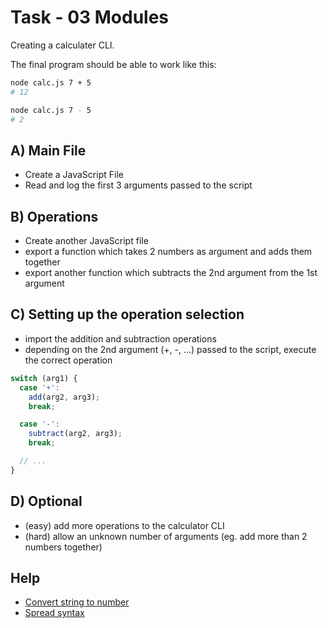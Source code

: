 # Task - 03 Modules

Creating a calculater CLI.

The final program should be able to work like this:

```sh
node calc.js 7 + 5
# 12

node calc.js 7 - 5
# 2
```

## A) Main File

- Create a JavaScript File
- Read and log the first 3 arguments passed to the script

## B) Operations

- Create another JavaScript file
- export a function which takes 2 numbers as argument and adds them together
- export another function which subtracts the 2nd argument from the 1st argument

## C) Setting up the operation selection

- import the addition and subtraction operations
- depending on the 2nd argument (+, -, ...) passed to the script, execute the correct operation

```js
switch (arg1) {
  case '+':
    add(arg2, arg3);
    break;

  case '-':
    subtract(arg2, arg3);
    break;

  // ...
}
```

## D) Optional

- (easy) add more operations to the calculator CLI
- (hard) allow an unknown number of arguments (eg. add more than 2 numbers together)

## Help

- [Convert string to number](https://stackoverflow.com/a/1133814/8995651)
- [Spread syntax](https://developer.mozilla.org/en-US/docs/Web/JavaScript/Reference/Operators/Spread_syntax)
